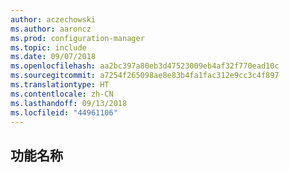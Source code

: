 ```yaml
---
author: aczechowski
ms.author: aaroncz
ms.prod: configuration-manager
ms.topic: include
ms.date: 09/07/2018
ms.openlocfilehash: aa2bc397a80eb3d47523009eb4af32f770ead10c
ms.sourcegitcommit: a7254f265098ae8e83b4fa1fac312e9cc3c4f897
ms.translationtype: HT
ms.contentlocale: zh-CN
ms.lasthandoff: 09/13/2018
ms.locfileid: "44961106"
---
```

## <a name="bkmk_anchor"></a> 功能名称
<!--TFSid-->